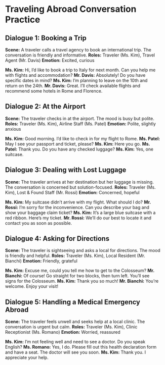 # Traveling Abroad Conversation Practice

## Dialogue 1: Booking a Trip
**Scene:** A traveler calls a travel agency to book an international trip. The conversation is friendly and informative.
**Roles:** Traveler (Ms. Kim), Travel Agent (Mr. Davis)
**Emotion:** Excited, curious

**Ms. Kim:** Hi, I’d like to book a trip to Italy for next month. Can you help me with flights and accommodation?
**Mr. Davis:** Absolutely! Do you have specific dates in mind?
**Ms. Kim:** I’m planning to leave on the 10th and return on the 24th.
**Mr. Davis:** Great. I’ll check available flights and recommend some hotels in Rome and Florence.

## Dialogue 2: At the Airport
**Scene:** The traveler checks in at the airport. The mood is busy but polite.
**Roles:** Traveler (Ms. Kim), Airline Staff (Ms. Patel)
**Emotion:** Polite, slightly anxious

**Ms. Kim:** Good morning. I’d like to check in for my flight to Rome.
**Ms. Patel:** May I see your passport and ticket, please?
**Ms. Kim:** Here you go.
**Ms. Patel:** Thank you. Do you have any checked luggage?
**Ms. Kim:** Yes, one suitcase.

## Dialogue 3: Dealing with Lost Luggage
**Scene:** The traveler arrives at her destination but her luggage is missing. The conversation is concerned but solution-focused.
**Roles:** Traveler (Ms. Kim), Lost & Found Staff (Mr. Rossi)
**Emotion:** Concerned, hopeful

**Ms. Kim:** My suitcase didn’t arrive with my flight. What should I do?
**Mr. Rossi:** I’m sorry for the inconvenience. Can you describe your bag and show your baggage claim ticket?
**Ms. Kim:** It’s a large blue suitcase with a red ribbon. Here’s my ticket.
**Mr. Rossi:** We’ll do our best to locate it and contact you as soon as possible.

## Dialogue 4: Asking for Directions
**Scene:** The traveler is sightseeing and asks a local for directions. The mood is friendly and helpful.
**Roles:** Traveler (Ms. Kim), Local Resident (Mr. Bianchi)
**Emotion:** Friendly, grateful

**Ms. Kim:** Excuse me, could you tell me how to get to the Colosseum?
**Mr. Bianchi:** Of course! Go straight for two blocks, then turn left. You’ll see signs for the Colosseum.
**Ms. Kim:** Thank you so much!
**Mr. Bianchi:** You’re welcome. Enjoy your visit!

## Dialogue 5: Handling a Medical Emergency Abroad
**Scene:** The traveler feels unwell and seeks help at a local clinic. The conversation is urgent but calm.
**Roles:** Traveler (Ms. Kim), Clinic Receptionist (Ms. Romano)
**Emotion:** Worried, reassured

**Ms. Kim:** I’m not feeling well and need to see a doctor. Do you speak English?
**Ms. Romano:** Yes, I do. Please fill out this health declaration form and have a seat. The doctor will see you soon.
**Ms. Kim:** Thank you. I appreciate your help.
